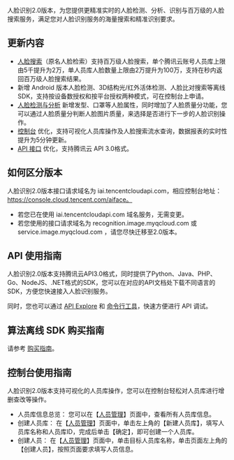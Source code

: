 人脸识别2.0版本，为您提供更精准实时的人脸检测、分析、识别与百万级的人脸搜索服务，满足您对人脸识别服务的海量搜索和精准识别要求。

 
## 更新内容
- [人脸搜索](https://cloud.tencent.com/document/product/867/32798)（原名人脸检索）支持百万级人脸搜索，单个腾讯云账号人员库上限由5千提升为2万，单人员库人脸数量上限由2万提升为100万，支持在秒内返回百万级人脸搜索结果。
- 新增 Android 版本人脸检测、3D结构光/红外活体检测、人脸比对搜索等离线 SDK，支持按设备数授权和按平台授权两种模式，可在控制台上申请。
- [人脸检测与分析](https://cloud.tencent.com/document/product/867/32800) 新增发型、口罩等人脸属性，同时增加了人脸质量分功能，您可以通过人脸质量分判断人脸图片质量，来选择是否进行下一步的人脸识别操作。
- [控制台](https://console.cloud.tencent.com/aiface/face-lib/manage) 优化，支持可视化人员库操作及人脸搜索流水查询，数据报表的实时性提升为5分钟更新。
- [API 接口](https://cloud.tencent.com/document/product/867/32770) 优化，支持腾讯云 API 3.0格式。

## 如何区分版本
人脸识别2.0版本接口请求域名为 iai.tencentcloudapi.com，相应控制台地址：https://console.cloud.tencent.com/aiface。
- 若您已在使用 iai.tencentcloudapi.com 域名服务，无需变更。 
- 若您使用的接口请求域名为 recognition.image.myqcloud.com 或 service.image.myqcloud.com ，请您尽快迁移至2.0版本。

## API 使用指南
人脸识别2.0版本支持腾讯云API3.0格式，同时提供了Python、Java、PHP、Go、NodeJS、.NET格式的SDK，您可以在对应的API文档处下载不同语言的SDK，方便您快速接入人脸识别服务。

同时，您也可以通过 [API Explore](https://console.cloud.tencent.com/api/explorer?Product=iai&Version=2018-03-01&Action=DetectFace) 和 [命令行工具](https://cloud.tencent.com/document/product/440/6176)，快速方便进行 API 调试。

## 算法离线 SDK 购买指南
请参考 [购买指南](https://cloud.tencent.com/document/product/867/30585)。

## 控制台使用指南
人脸识别2.0版本支持可视化的人员库操作，您可以在控制台轻松对人员库进行增删查改等操作。
- 人员库信息总览：
您可以在【[人员管理](https://console.cloud.tencent.com/aiface/face-lib/manage)】页面中，查看所有人员库信息。
- 创建人员库：
在【[人员管理](https://console.cloud.tencent.com/aiface/face-lib/manage)】页面中，单击左上角的【新建人员库】，填写人员库名称和人员库ID，完成后单击【确定】，即可创建一个人员库。
- 创建人员：
在【[人员管理](https://console.cloud.tencent.com/aiface/face-lib/manage)】页面中，单击目标人员库名称，单击页面左上角的【创建人员】，按照页面要求填写人员信息。
